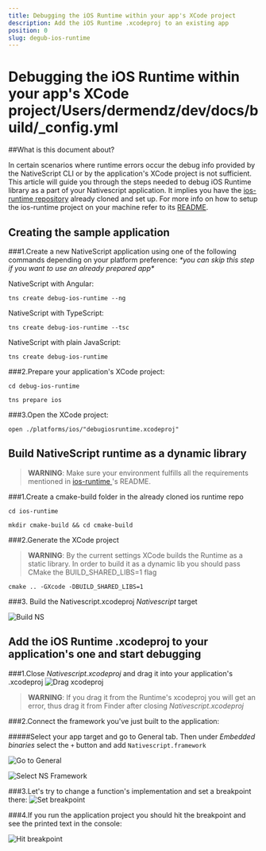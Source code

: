 ```yaml
---
title: Debugging the iOS Runtime within your app's XCode project
description: Add the iOS Runtime .xcodeproj to an existing app
position: 0
slug: degub-ios-runtime
---
```


# Debugging the iOS Runtime within your app's XCode project/Users/dermendz/dev/docs/build/_config.yml

##What is this document about?

In certain scenarios where runtime errors occur the debug info provided by the NativeScript CLI or by the application's XCode project is not sufficient. This article will guide you through the steps needed to debug iOS Runtime library as a part of your Nativescript application. It implies you have the [ios-runtime repository](https://github.com/NativeScript/ios-runtime) already cloned and set up. For more info on how to setup the ios-runtime project on your machine refer to its [README](https://github.com/NativeScript/ios-runtime/blob/master/README.md).

## Creating the sample application

###1.Create a new NativeScript application using one of the following commands depending on your platform preference: 
*\*you can skip this step if you want to use an already prepared app\**

NativeScript with Angular: 

`tns create debug-ios-runtime --ng`

NativeScript with TypeScript: 

`tns create debug-ios-runtime --tsc`

NativeScript with plain JavaScript: 

`tns create debug-ios-runtime`

###2.Prepare your application's XCode project:

`cd debug-ios-runtime`

`tns prepare ios`

###3.Open the XCode project:

`open ./platforms/ios/"debugiosruntime.xcodeproj"`

## Build NativeScript runtime as a dynamic library

> **WARNING**: Make sure your environment fulfills all the requirements mentioned in [ios-runtime ](https://github.com/NativeScript/ios-runtime)'s README.

###1.Create a cmake-build folder in the already cloned ios runtime repo 

`cd ios-runtime`

`mkdir cmake-build && cd cmake-build`

###2.Generate the XCode project

> **WARNING**: By the current settings XCode builds the Runtime as a static library. In order to build it as a dynamic lib you should pass CMake the BUILD\_SHARED_LIBS=1 flag

`cmake .. -GXcode -DBUILD_SHARED_LIBS=1`

###3. Build the Nativescript.xcodeproj *Nativescript* target

![Build NS](build-dynamic-target.png)

## Add the iOS Runtime .xcodeproj to your application's one and start debugging

###1.Close *Nativescript.xcodeproj* and drag it into your application's .xcodeproj 
![Drag xcodeproj](drag-runtime-proj.png)

> **WARNING**: If you drag it from the Runtime's xcodeproj you will get an error, thus drag it from Finder after closing *Nativescript.xcodeproj*

###2.Connect the framework you've just built to the application:

#####Select your app target and go to General tab. Then under *Embedded binaries* select the `+`  button and add `Nativescript.framework`

![Go to General](general-embed-binaries.png)

![Select NS Framework](select-ns-framework.png)

###3.Let's try to change a function's implementation and set a breakpoint there:
![Set breakpoint](set-breakpoint.png)

###4.If you run the application project you should hit the breakpoint and see the printed text in the console: 

![Hit breakpoint](hit-breakpoint.png)